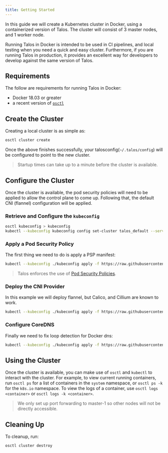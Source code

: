 ```yaml
---
title: Getting Started
---
```


In this guide we will create a Kubernetes cluster in Docker, using a containerized version of Talos.
The cluster will consist of 3 master nodes, and 1 worker node.

Running Talos in Docker is intended to be used in CI pipelines, and local testing when you need a quick and easy cluster.
Furthermore, if you are running Talos in production, it provides an excellent way for developers to develop against the same version of Talos.

## Requirements

The follow are requirements for running Talos in Docker:

- Docker 18.03 or greater
- a recent version of [`osctl`](https://github.com/talos-systems/talos/releases)

## Create the Cluster

Creating a local cluster is as simple as:

```bash
osctl cluster create
```

Once the above finishes successfully, your talosconfig(`~/.talos/config`) will be configured to point to the new cluster.

> Startup times can take up to a minute before the cluster is available.

## Configure the Cluster

Once the cluster is available, the pod security policies will need to be applied to allow the control plane to come up.
Following that, the default CNI (flannel) configuration will be applied.

### Retrieve and Configure the `kubeconfig`

```bash
osctl kubeconfig > kubeconfig
kubectl --kubeconfig kubeconfig config set-cluster talos_default --server https://127.0.0.1:6443
```

### Apply a Pod Security Policy

The first thing we need to do is apply a PSP manifest:

```bash
kubectl --kubeconfig ./kubeconfig apply -f https://raw.githubusercontent.com/talos-systems/talos/master/hack/dev/manifests/psp.yaml
```

> Talos enforces the use of [Pod Security Policies](https://kubernetes.io/docs/concepts/policy/pod-security-policy/).

### Deploy the CNI Provider

In this example we will deploy flannel, but Calico, and Cillium are known to work.

```bash
kubectl --kubeconfig ./kubeconfig apply -f https://raw.githubusercontent.com/talos-systems/talos/master/hack/dev/manifests/flannel.yaml
```

### Configure CoreDNS

Finally we need to fix loop detection for Docker dns:

```bash
kubectl --kubeconfig ./kubeconfig apply -f https://raw.githubusercontent.com/talos-systems/talos/master/hack/dev/manifests/coredns.yaml
```

## Using the Cluster

Once the cluster is available, you can make use of `osctl` and `kubectl` to interact with the cluster.
For example, to view current running containers, run `osctl ps` for a list of containers in the `system` namespace, or `osctl ps -k` for the `k8s.io` namespace.
To view the logs of a container, use `osctl logs <container>` or `osctl logs -k <container>`.

> We only set up port forwarding to master-1 so other nodes will not be directly accessible.

## Cleaning Up

To cleanup, run:

```bash
osctl cluster destroy
```
